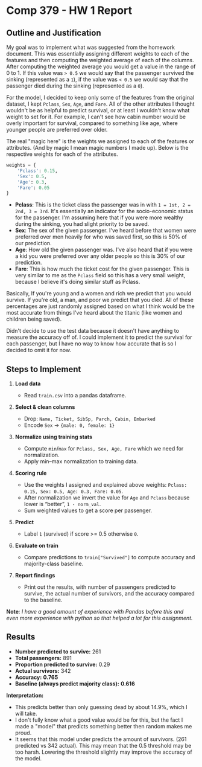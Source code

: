 # Comp 379 - HW 1 Report

## Outline and Justification

My goal was to implement what was suggested from the homework document. This was essentially assigning different weights to each of the features and then computing the weighted average of each of the columns. After computing the weighted average you would get a value in the range of 0 to 1. If this value was `> 0.5` we would say that the passenger survived the sinking (represented as a `1`), if the value was `< 0.5` we would say that the passenger died during the sinking (represented as a `0`).

For the model, I decided to keep only some of the features from the original dataset, I kept `Pclass`, `Sex`, `Age`, and `Fare`. All of the other attributes I thought wouldn't be as helpful to predict survival, or at least I wouldn't know what weight to set for it. For example, I can't see how cabin number would be overly important for survival, compared to something like age, where younger people are preferred over older.

The real "magic here" is the weights we assigned to each of the features or attributes. (And by magic I mean magic numbers I made up). Below is the respective weights for each of the attributes.

```python
weights = {
    'Pclass': 0.15,
    'Sex': 0.5,
    'Age': 0.3,
    'Fare': 0.05
} 
```
- **Pclass**:  This is the ticket class the passenger was in with `1 = 1st, 2 = 2nd, 3 = 3rd`. It's essentially an indicator for the socio-economic status for the passenger. I'm assuming here that if you were more wealthy during the sinking, you had slight priority to be saved.
- **Sex**: The sex of the given passenger. I've heard before that women were preferred over men heavily for who was saved first, so this is 50% of our prediction. 
- **Age**: How old the given passenger was. I've also heard that if you were a kid you were preferred over any older people so this is 30% of our prediction. 
- **Fare**: This is how much the ticket cost for the given passenger. This is very similar to me as the `Pclass` field so this has a very small weight, because I believe it's doing similar stuff as Pclass.

Basically, If you're young and a women and rich we predict that you would survive. If you're old, a man, and poor we predict that you died. All of these percentages are just randomly assigned based on what I think would be the most accurate from things I've heard about the titanic (like women and children being saved).

Didn't decide to use the test data because it doesn't have anything to measure the accuracy off of. I could implement it to predict the survival for each passenger, but I have no way to know how accurate that is so I decided to omit it for now.

## Steps to Implement
1. **Load data**
   - Read `train.csv` into a pandas dataframe.

2. **Select & clean columns**
   - Drop: `Name, Ticket, SibSp, Parch, Cabin, Embarked` 
   - Encode `Sex` → `{male: 0, female: 1}` 

3. **Normalize using training stats**
   - Compute `min`/`max` for `Pclass, Sex, Age, Fare` which we need for normalization.
   - Apply min–max normalization to training data.

4. **Scoring rule**
   - Use the weights I assigned and explained above weights: `Pclass: 0.15, Sex: 0.5, Age: 0.3, Fare: 0.05`.
   - After normalization we invert the value for `Age` and `Pclass` because lower is “better”,  `1 - norm_val`.
   - Sum weighted values to get a score per passenger.

5. **Predict**
   - Label `1` (survived) if score >= 0.5 otherwise `0`.

6. **Evaluate on train**
   - Compare predictions to `train["Survived"]` to compute accuracy and majority-class baseline.

7. **Report findings**
   - Print out the results, with number of passengers predicted to survive, the actual number of survivors, and the accuracy compared to the baseline. 


**Note**: *I have a good amount of experience with Pandas before this and even more experience with python so that helped a lot for this assignment.*

## Results

- **Number predicted to survive:** 261  
- **Total passengers:** 891  
- **Proportion predicted to survive:** 0.29  
- **Actual survivors:** 342  
- **Accuracy:** **0.765**  
- **Baseline (always predict majority class):** **0.616**

**Interpretation:**
- This predicts better than only guessing dead by about 14.9%, which I will take.
- I don't fully know what a good value would be for this, but the fact I made a "model" that predicts something better then random makes me proud.
- It seems that this model under predicts the amount of survivors. (261 predicted vs 342 actual). This may mean that the 0.5 threshold may be too harsh. Lowering the threshold slightly may improve the accuracy of the model.
